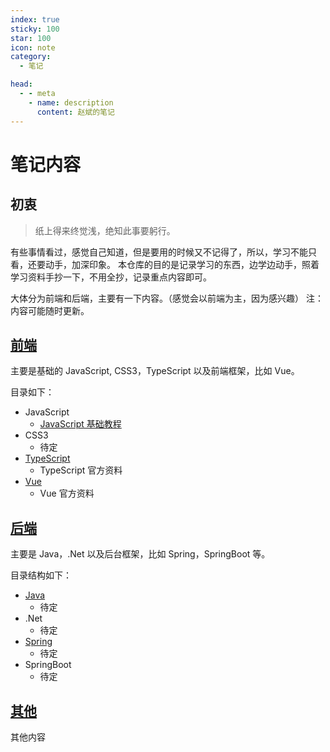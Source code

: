 ```yaml
---
index: true
sticky: 100
star: 100
icon: note
category:
  - 笔记

head:
  - - meta
    - name: description
      content: 赵斌的笔记
---
```


# 笔记内容

## 初衷

> 纸上得来终觉浅，绝知此事要躬行。

有些事情看过，感觉自己知道，但是要用的时候又不记得了，所以，学习不能只看，还要动手，加深印象。
本仓库的目的是记录学习的东西，边学边动手，照着学习资料手抄一下，不用全抄，记录重点内容即可。

<!-- more -->

大体分为前端和后端，主要有一下内容。（感觉会以前端为主，因为感兴趣）
注：内容可能随时更新。

## [前端](frontend/)

主要是基础的 JavaScript, CSS3，TypeScript 以及前端框架，比如 Vue。

目录如下：

- JavaScript
  - [JavaScript 基础教程](frontend/js/)
- CSS3
  - 待定
- [TypeScript](frontend/ts/)
  - TypeScript 官方资料
- [Vue](frontend/vue/)
  - Vue 官方资料

## [后端](backend/)

主要是 Java，.Net 以及后台框架，比如 Spring，SpringBoot 等。

目录结构如下：

- [Java](backend/java/)
  - 待定
- .Net
  - 待定
- [Spring](backend/spring/)
  - 待定
- SpringBoot
  - 待定

## [其他](other/)

其他内容
